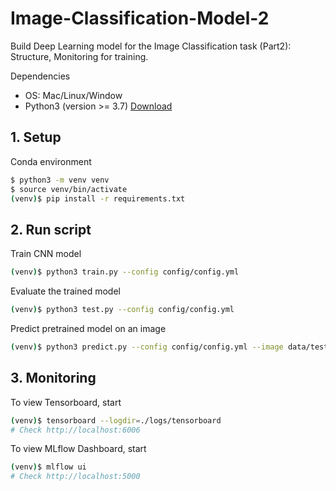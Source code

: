 # Image-Classification-Model-2
Build Deep Learning model for the Image Classification task (Part2): Structure, Monitoring for training.

Dependencies 
+ OS: Mac/Linux/Window
+ Python3 (version >= 3.7) [Download](https://www.python.org/downloads/)

## 1. Setup 

Conda environment 

```bash
$ python3 -m venv venv
$ source venv/bin/activate
(venv)$ pip install -r requirements.txt
```

## 2. Run script  

Train CNN model 

```bash 
(venv)$ python3 train.py --config config/config.yml
```

Evaluate the trained model

```bash 
(venv)$ python3 test.py --config config/config.yml
```

Predict pretrained model on an image 
```bash
(venv)$ python3 predict.py --config config/config.yml --image data/test/airplane/30.png
```


## 3. Monitoring 

To view Tensorboard, start 
```bash
(venv)$ tensorboard --logdir=./logs/tensorboard
# Check http://localhost:6006
```

To view MLflow Dashboard, start 
```bash
(venv)$ mlflow ui
# Check http://localhost:5000
```